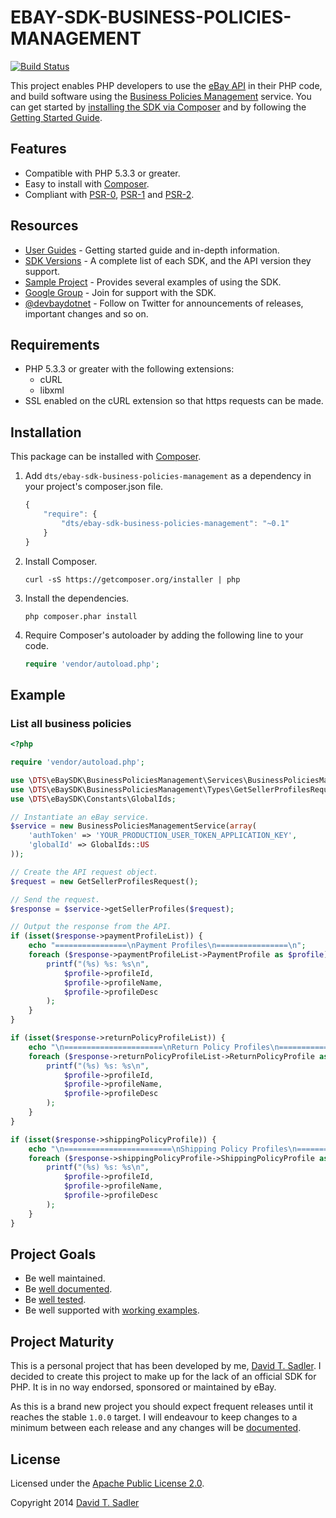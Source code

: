 # EBAY-SDK-BUSINESS-POLICIES-MANAGEMENT

[![Build Status](https://travis-ci.org/davidtsadler/ebay-sdk-business-policies-management.svg?branch=develop)](https://travis-ci.org/davidtsadler/ebay-sdk-business-policies-management)

This project enables PHP developers to use the [eBay API](https://go.developer.ebay.com/developers/ebay/documentation-tools/) in their PHP code, and build software using the [Business Policies Management](http://developer.ebay.com/Devzone/business-policies/Concepts/BusinessPoliciesAPIGuide.html) service. You can get started by [installing the SDK via Composer](http://devbay.net/sdk/guides/installation/) and by following the [Getting Started Guide](http://devbay.net/sdk/guides/getting-started/).

## Features 

  - Compatible with PHP 5.3.3 or greater.
  - Easy to install with [Composer](http://getcomposer.org/).
  - Compliant with [PSR-0](https://github.com/php-fig/fig-standards/blob/master/accepted/PSR-0.md), [PSR-1](https://github.com/php-fig/fig-standards/blob/master/accepted/PSR-1-basic-coding-standard.md) and [PSR-2](https://github.com/php-fig/fig-standards/blob/master/accepted/PSR-2-coding-style-guide.md).

## Resources

  - [User Guides](http://devbay.net/sdk/guides/) - Getting started guide and in-depth information.
  - [SDK Versions](http://devbay.net/sdk/guides/versions/) - A complete list of each SDK, and the API version they support.
  - [Sample Project](https://github.com/davidtsadler/ebay-sdk-examples) - Provides several examples of using the SDK.
  - [Google Group](https://groups.google.com/forum/#!forum/ebay-sdk-php) - Join for support with the SDK.
  - [@devbaydotnet](https://twitter.com/devbaydotnet) - Follow on Twitter for announcements of releases, important changes and so on. 

## Requirements

  - PHP 5.3.3 or greater with the following extensions:
      - cURL
      - libxml
  - SSL enabled on the cURL extension so that https requests can be made.

## Installation

This package can be installed with [Composer](http://getcomposer.org/).

  1. Add `dts/ebay-sdk-business-policies-management` as a dependency in your project's composer.json file.

     ```javascript
     {
         "require": {
             "dts/ebay-sdk-business-policies-management": "~0.1"
         }
     }
     ```

  1. Install Composer.

     ```
     curl -sS https://getcomposer.org/installer | php
     ```

  1. Install the dependencies.

     ```
     php composer.phar install
     ```

  1. Require Composer's autoloader by adding the following line to your code.

     ```php
     require 'vendor/autoload.php';
     ```

## Example

### List all business policies

```php
<?php

require 'vendor/autoload.php';

use \DTS\eBaySDK\BusinessPoliciesManagement\Services\BusinessPoliciesManagementService;
use \DTS\eBaySDK\BusinessPoliciesManagement\Types\GetSellerProfilesRequest;
use \DTS\eBaySDK\Constants\GlobalIds;

// Instantiate an eBay service.
$service = new BusinessPoliciesManagementService(array(
    'authToken' => 'YOUR_PRODUCTION_USER_TOKEN_APPLICATION_KEY',
    'globalId' => GlobalIds::US
));

// Create the API request object.
$request = new GetSellerProfilesRequest();

// Send the request.
$response = $service->getSellerProfiles($request);

// Output the response from the API.
if (isset($response->paymentProfileList)) {
    echo "================\nPayment Profiles\n================\n";
    foreach ($response->paymentProfileList->PaymentProfile as $profile) {
        printf("(%s) %s: %s\n",
            $profile->profileId,
            $profile->profileName,
            $profile->profileDesc
        );
    }
}

if (isset($response->returnPolicyProfileList)) {
    echo "\n======================\nReturn Policy Profiles\n======================\n";
    foreach ($response->returnPolicyProfileList->ReturnPolicyProfile as $profile) {
        printf("(%s) %s: %s\n",
            $profile->profileId,
            $profile->profileName,
            $profile->profileDesc
        );
    }
}

if (isset($response->shippingPolicyProfile)) {
    echo "\n========================\nShipping Policy Profiles\n========================\n";
    foreach ($response->shippingPolicyProfile->ShippingPolicyProfile as $profile) {
        printf("(%s) %s: %s\n",
            $profile->profileId,
            $profile->profileName,
            $profile->profileDesc
        );
    }
}
```

## Project Goals

  - Be well maintained.
  - Be [well documented](http://devbay.net/sdk/guides/).
  - Be [well tested](https://github.com/davidtsadler/ebay-sdk-business-policies-management/tree/master/test/DTS/eBaySDK/BusinessPoliciesManagement).
  - Be well supported with [working examples](https://github.com/davidtsadler/ebay-sdk-examples/blob/master/business-policies-management/README.md).
  
## Project Maturity

This is a personal project that has been developed by me, [David T. Sadler](http://twitter.com/davidtsadler). I decided to create this project to make up for the lack of an official SDK for PHP. It is in no way endorsed, sponsored or maintained by eBay.

As this is a brand new project you should expect frequent releases until it reaches the stable `1.0.0` target. I will endeavour to keep changes to a minimum between each release and any changes will be [documented](https://github.com/davidtsadler/ebay-sdk-trading/blob/master/ChangeLog.md).

## License

Licensed under the [Apache Public License 2.0](http://www.apache.org/licenses/LICENSE-2.0.html).

Copyright 2014 [David T. Sadler](http://twitter.com/davidtsadler)
